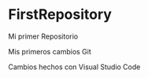 # FirstRepository
Mi primer Repositorio

Mis primeros cambios Git

Cambios hechos con Visual Studio Code